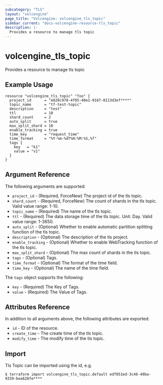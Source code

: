 ```yaml
---
subcategory: "TLS"
layout: "volcengine"
page_title: "Volcengine: volcengine_tls_topic"
sidebar_current: "docs-volcengine-resource-tls_topic"
description: |-
  Provides a resource to manage tls topic
---
```

# volcengine_tls_topic
Provides a resource to manage tls topic
## Example Usage
```hcl
resource "volcengine_tls_topic" "foo" {
  project_id      = "e020c978-4f05-40e1-9167-0113d3ef****"
  topic_name      = "tf-test-topic"
  description     = "test"
  ttl             = 10
  shard_count     = 2
  auto_split      = true
  max_split_shard = 10
  enable_tracking = true
  time_key        = "request_time"
  time_format     = "%Y-%m-%dT%H:%M:%S,%f"
  tags {
    key   = "k1"
    value = "v1"
  }
}
```
## Argument Reference
The following arguments are supported:
* `project_id` - (Required, ForceNew) The project id of the tls topic.
* `shard_count` - (Required, ForceNew) The count of shards in the tls topic. Valid value range: 1-10.
* `topic_name` - (Required) The name of the tls topic.
* `ttl` - (Required) The data storage time of the tls topic. Unit: Day. Valid value range: 1-3650.
* `auto_split` - (Optional) Whether to enable automatic partition splitting function of the tls topic.
* `description` - (Optional) The description of the tls project.
* `enable_tracking` - (Optional) Whether to enable WebTracking function of the tls topic.
* `max_split_shard` - (Optional) The max count of shards in the tls topic.
* `tags` - (Optional) Tags.
* `time_format` - (Optional) The format of the time field.
* `time_key` - (Optional) The name of the time field.

The `tags` object supports the following:

* `key` - (Required) The Key of Tags.
* `value` - (Required) The Value of Tags.

## Attributes Reference
In addition to all arguments above, the following attributes are exported:
* `id` - ID of the resource.
* `create_time` - The create time of the tls topic.
* `modify_time` - The modify time of the tls topic.


## Import
Tls Topic can be imported using the id, e.g.
```
$ terraform import volcengine_tls_topic.default edf051ed-3c46-49ba-9339-bea628fe****
```


